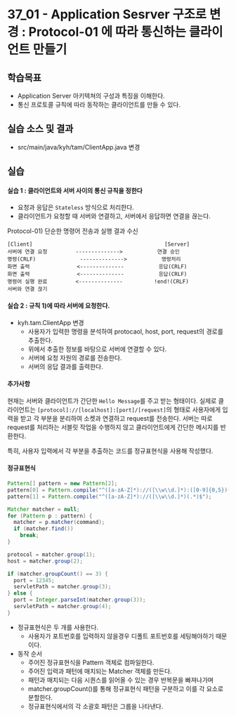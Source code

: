 # 37_01 - Application Sesrver 구조로 변경 : Protocol-01 에 따라 통신하는 클라이언트 만들기

## 학습목표

- Application Server 아키텍쳐의 구성과 특징을 이해한다.
- 통신 프로토콜 규칙에 따라 동작하는 클라이언트를 만들 수 있다.

## 실습 소스 및 결과

- src/main/java/kyh/tam/ClientApp.java 변경

## 실습  

#### 실습 1 : 클라이언트와 서버 사이의 통신 규칙을 정한다

- 요청과 응답은 `Stateless` 방식으로 처리한다. 
- 클라이언트가 요청할 때 서버와 연결하고, 서버에서 응답하면 연결을 끊는다.

Protocol-01) 단순한 명령어 전송과 실행 결과 수신
```
[Client]                                          [Server]
서버에 연결 요청         -------------->           연결 승인
명령(CRLF)              -------------->           명령처리
화면 출력               <--------------           응답(CRLF)
화면 출력               <--------------           응답(CRLF)
명령어 실행 완료         <--------------          !end!(CRLF)
서버와 연결 끊기
```

#### 실습 2 : 규칙 1)에 따라 서버에 요청한다.
- kyh.tam.ClientApp 변경
  - 사용자가 입력한 명령을 분석하여 protocaol, host, port, request의 경로를 추출한다.
  - 위에서 추출한 정보를 바탕으로 서버에 연결할 수 있다.
  - 서버에 요청 자원의 경로를 전송한다.
  - 서버의 응답 결과를 출력한다.

#### 추가사항
현재는 서버와 클라이언트가 간단한 `Hello Message`를 주고 받는 형태이다.
실제로 클라이언트는 `[protocol]://[localhost]:[port]/[request]`의 형태로 사용자에게 입력을 받고 각 부분을 분리하여 소켓과 연결하고 request를 전송한다.
서버는 따로 request를 처리하는 서블릿 작업을 수행하지 않고 클라이언트에게 간단한 메시지를 반환한다.

특히, 사용자 입력에서 각 부분을 추출하는 코드를 정규표현식을 사용해 작성했다.

#### 정규표현식
```java
Pattern[] pattern = new Pattern[2];
pattern[0] = Pattern.compile("^([a-zA-Z]*)://([\\w\\d.]*):([0-9]{0,5})(.*)$");
pattern[1] = Pattern.compile("^([a-zA-Z]*)://([\\w\\d.]*)(.*)$");

Matcher matcher = null;
for (Pattern p : pattern) {
  matcher = p.matcher(command);
  if (matcher.find())
    break;
}

protocol = matcher.group(1);
host = matcher.group(2);

if (matcher.groupCount() == 3) {
  port = 12345;
  servletPath = matcher.group(3);
} else {
  port = Integer.parseInt(matcher.group(3));
  servletPath = matcher.group(4);
}
```
- 정규표현식은 두 개를 사용한다.
  - 사용자가 포트번호를 입력하지 않을경우 디폴트 포트번호를 세팅해야하기 때문이다.
- 동작 순서
  - 주어진 정규표현식을 Pattern 객체로 컴파일한다.
  - 주어진 입력과 패턴에 매치되는 Matcher 객체를 만든다.
  - 패턴과 매치되는 다음 시퀀스를 읽어올 수 있는 경우 반복문을 빠져나가며 
  - matcher.groupCount()를 통해 정규표현식 패턴을 구분하고 이를 각 요소로 분할한다.
  - 정규표현식에서의 각 소괄호 패턴은 그룹을 나타낸다.